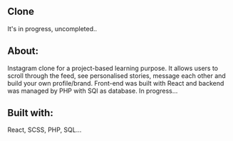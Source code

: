 ## Clone
It's in progress, uncompleted.. 

## About:
Instagram clone for a project-based learning purpose. It allows users to scroll through the feed, see personalised stories, message each other and build your own profile/brand.
Front-end was built with React and backend was managed by PHP with SQl as database. 
In progress...

## Built with:
React, SCSS, PHP, SQL...
